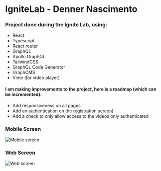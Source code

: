 # IgniteLab - Denner Nascimento

### Project done during the Ignite Lab, using:

- React
- Typescript
- React router
- GraphQL
- Apollo GraphQL
- TailwindCSS
- GraphQL Code Generator
- GraphCMS
- Vime (for video player)

 #### I am making improvements to the project, here is a roadmap (which can be incremented):
- Add responsiveness on all pages
- Add an authentication on the registration screen)
- Add a check to only allow access to the videos only authenticated

### Mobile Screen
<img src="https://media1.tenor.com/images/7087e73ea839397448ec6c1ad1bf5dc7/tenor.gif?itemid=26079342" alt="Mobile screen" />

### Web Screen
<img src="https://media1.tenor.com/images/5b9276457ae4e40d6c40d16e30a9e6ca/tenor.gif?itemid=26079322" alt="Web screen" />


